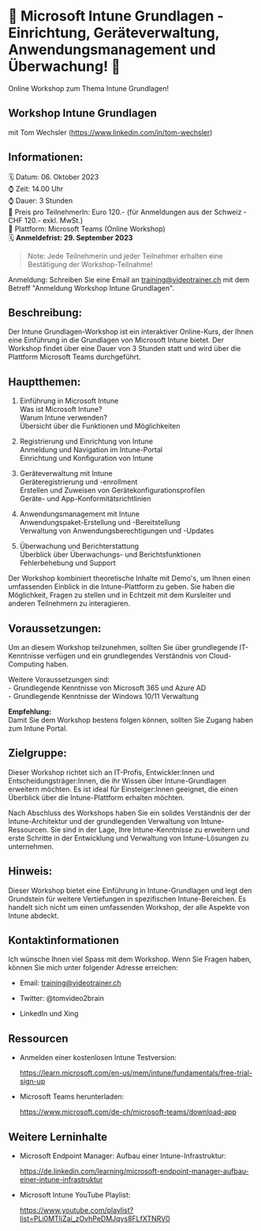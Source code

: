 # 📢 Microsoft Intune Grundlagen - Einrichtung, Geräteverwaltung, Anwendungsmanagement und Überwachung! 📢
Online Workshop zum Thema Intune Grundlagen!

## Workshop Intune Grundlagen
mit Tom Wechsler (https://www.linkedin.com/in/tom-wechsler)

## Informationen:
🗓️ Datum: 06. Oktober 2023  
⌚ Zeit: 14.00 Uhr  
⌚ Dauer: 3 Stunden  
💸 Preis pro TeilnehmerIn: Euro 120.- (für Anmeldungen aus der Schweiz - CHF 120.- exkl. MwSt.)  
📍 Plattform: Microsoft Teams (Online Workshop)  
🗓️ **Anmeldefrist: 29. September 2023**  

> Note: Jede Teilnehmerin und jeder Teilnehmer erhalten eine Bestätigung der Workshop-Teilnahme!

Anmeldung: Schreiben Sie eine Email an training@videotrainer.ch mit dem Betreff "Anmeldung Workshop Intune Grundlagen".  

## Beschreibung:
Der Intune Grundlagen-Workshop ist ein interaktiver Online-Kurs, der Ihnen eine Einführung in die Grundlagen von Microsoft Intune bietet. 
Der Workshop findet über eine Dauer von 3 Stunden statt und wird über die Plattform Microsoft Teams durchgeführt.

## Hauptthemen:
1. Einführung in Microsoft Intune  
    Was ist Microsoft Intune?  
    Warum Intune verwenden?  
    Übersicht über die Funktionen und Möglichkeiten  

2. Registrierung und Einrichtung von Intune   
    Anmeldung und Navigation im Intune-Portal   
    Einrichtung und Konfiguration von Intune  

3. Geräteverwaltung mit Intune   
    Geräteregistrierung und -enrollment  
    Erstellen und Zuweisen von Gerätekonfigurationsprofilen  
    Geräte- und App-Konformitätsrichtlinien  

4. Anwendungsmanagement mit Intune   
    Anwendungspaket-Erstellung und -Bereitstellung  
    Verwaltung von Anwendungsberechtigungen und -Updates  

5. Überwachung und Berichterstattung  
    Überblick über Überwachungs- und Berichtsfunktionen  
    Fehlerbehebung und Support  

Der Workshop kombiniert theoretische Inhalte mit Demo's, um Ihnen einen umfassenden Einblick in die Intune-Plattform zu geben. Sie haben die Möglichkeit, Fragen zu stellen und in Echtzeit mit dem Kursleiter und anderen Teilnehmern zu interagieren.

## Voraussetzungen:
Um an diesem Workshop teilzunehmen, sollten Sie über grundlegende IT-Kenntnisse verfügen und ein grundlegendes Verständnis von Cloud-Computing haben. 

Weitere Voraussetzungen sind:  
    - Grundlegende Kenntnisse von Microsoft 365 und Azure AD  
    - Grundlegende Kenntnisse der Windows 10/11 Verwaltung  

**Empfehlung:**  
Damit Sie dem Workshop bestens folgen können, sollten Sie Zugang haben zum Intune Portal.

## Zielgruppe:
Dieser Workshop richtet sich an IT-Profis, Entwickler:Innen und Entscheidungsträger:Innen, die ihr Wissen über Intune-Grundlagen erweitern möchten. Es ist ideal für Einsteiger:Innen geeignet, die einen Überblick über die Intune-Plattform erhalten möchten.

Nach Abschluss des Workshops haben Sie ein solides Verständnis der der Intune-Architektur und der grundlegenden Verwaltung von Intune-Ressourcen. Sie sind in der Lage, Ihre Intune-Kenntnisse zu erweitern und erste Schritte in der Entwicklung und Verwaltung von Intune-Lösungen zu unternehmen.

## Hinweis:
Dieser Workshop bietet eine Einführung in Intune-Grundlagen und legt den Grundstein für weitere Vertiefungen in spezifischen Intune-Bereichen. Es handelt sich nicht um einen umfassenden Workshop, der alle Aspekte von Intune abdeckt.


## Kontaktinformationen
Ich wünsche Ihnen viel Spass mit dem Workshop. Wenn Sie Fragen haben, können Sie mich unter folgender Adresse erreichen:

- Email: training@videotrainer.ch

- Twitter: @tomvideo2brain

- LinkedIn und Xing


## Ressourcen
- Anmelden einer kostenlosen Intune Testversion:

  https://learn.microsoft.com/en-us/mem/intune/fundamentals/free-trial-sign-up

- Microsoft Teams herunterladen:

  https://www.microsoft.com/de-ch/microsoft-teams/download-app

## Weitere Lerninhalte
- Microsoft Endpoint Manager: Aufbau einer Intune-Infrastruktur:

  https://de.linkedin.com/learning/microsoft-endpoint-manager-aufbau-einer-intune-infrastruktur

- Microsoft Intune YouTube Playlist:
  
  https://www.youtube.com/playlist?list=PLi0MTIjZai_zOvhPeDMJqys8FLfXTNRV0
